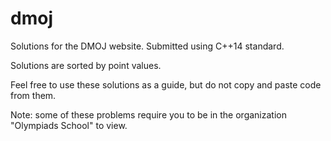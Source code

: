 # dmoj
Solutions for the DMOJ website. Submitted using C++14 standard.

Solutions are sorted by point values.

Feel free to use these solutions as a guide, but do not copy and paste code from them.

Note: some of these problems require you to be in the organization "Olympiads School" to view.
